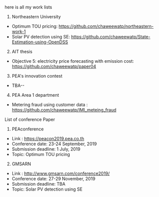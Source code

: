 here is all my work lists

1. Northeastern University

  * Optimum TOU pricing: https://github.com/chaweewatp/northeastern-work-1
  * Solar PV detection using SE: https://github.com/chaweewatp/State-Estimation-using-OpenDSS

2. AIT thesis

  * Objective 5: electricity price forecasting with emission cost: https://github.com/chaweewatp/paper04


3. PEA's innovation contest

  * TBA--


4. PEA Area 1 department

  * Metering fraud using customer data : https://github.com/chaweewatp/IMI_meteing_fraud



List of conference Paper

1. PEAconference

  * Link : https://peacon2019.pea.co.th
  * Conference date: 23-24 September, 2019
  * Submission deadline: 1 July, 2019
  * Topic: Optimum TOU pricing

2. GMSARN

  * Link : http://www.gmsarn.com/conference2019/
  * Conference date: 27-29 November, 2019
  * Submission deadline: TBA
  * Topic: Solar PV detection using SE
